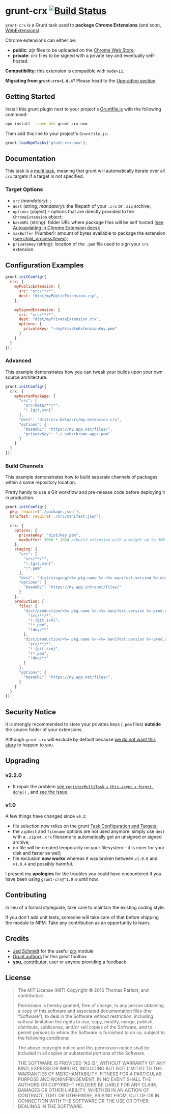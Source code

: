 # grunt-crx [![Build Status](https://secure.travis-ci.org/oncletom/grunt-crx.svg?branch=master)](http://travis-ci.org/oncletom/grunt-crx)

`grunt-crx` is a Grunt task used to **package Chrome Extensions** (and soon, [WebExtensions](https://developer.mozilla.org/en-US/Add-ons/WebExtensions)).

Chrome extensions can either be:

- **public**: *zip* files to be uploaded on the [Chrome Web Store](https://chrome.google.com/webstore/);
- **private**: *crx* files to be signed with a private key and eventually self-hosted.

**Compatibility**: this extension is compatible with `node>12`.

**Migrating from `grunt-crx<1.0.4`**? Please head to the [Upgrading section](#upgrading).

## Getting Started

Install this grunt plugin next to your project's [Gruntfile.js](http://gruntjs.com/sample-gruntfile) with the following command:

```bash
npm install --save-dev grunt-crx-new
```

Then add this line to your project's `Gruntfile.js`:

```javascript
grunt.loadNpmTasks('grunt-crx-new');
```

## Documentation

This task is a [multi task](http://gruntjs.com/creating-tasks#multi-tasks), meaning that grunt will automatically iterate over all `crx` targets if a target is not specified.

### Target Options

- `src` (*mandatory*): ;
- `dest` (string, *mandatory*): the filepath of your `.crx` or `.zip` archive;
- `options` (object) – options that are directly provided to the `ChromeExtension` object;
- `baseURL` (string): folder URL where package files will be self hosted ([see Autoupdating in Chrome Extension docs](https://developer.chrome.com/extensions/autoupdate));
- `maxBuffer` (Number): amount of bytes available to package the extension ([see child_process#exec](https://nodejs.org/docs/latest/api/child_process.html#child_process_child_process_exec_command_options_callback));
- `privateKey` (string): location of the `.pem` file used to sign your `crx` extension.

## Configuration Examples

```js
grunt.initConfig({
  crx: {
    myPublicExtension: {
      src: "src/**/*",
      dest: "dist/myPublicExtension.zip",
    },

    mySignedExtension: {
      src: "src/**/*",
      dest: "dist/myPrivateExtension.crx",
      options: {
        privateKey: "~/myPrivateExtensionKey.pem"
      }
    }
  }
});
```

### Advanced

This example demonstrates how you can tweak your builds upon your own
source architecture.

```js
grunt.initConfig({
  crx: {
    myHostedPackage: {
      "src": [
        "src-beta/**/*",
        "!.{git,svn}"
      ],
      "dest": "dist/crx-beta/src/my-extension.crx",
      "options": {
        "baseURL": "https://my.app.net/files/",
        "privateKey": "~/.ssh/chrome-apps.pem"
      }
    }
  }
});
```

### Build Channels

This example demonstrates how to build separate channels of packages
within a same repository location.

Pretty handy to use a Git workflow and pre-release code before deploying it
in production.

```js
grunt.initConfig({
  pkg: require('./package.json'),
  manifest: require('./src/manifest.json'),

  crx: {
    options: {
      privateKey: "dist/key.pem",
      maxBuffer: 3000 * 1024 //build extension with a weight up to 3MB
    },
    staging: {
      "src": [
        "src/**/*",
        "!.{git,svn}",
        "!*.pem"
      ],
      "dest": "dist/staging/<%= pkg.name %>-<%= manifest.version %>-dev.crx",
      "options": {
        "baseURL": "https://my.app.intranet/files/"
      }
    },
    production: {
      files: {
        "dist/production/<%= pkg.name %>-<%= manifest.version %>-prod.crx": [
          "src/**/*",
          "!.{git,svn}",
          "!*.pem",
          "!dev/**"
        ],
        "dist/production/<%= pkg.name %>-<%= manifest.version %>-prod.zip": [
          "src/**/*",
          "!.{git,svn}",
          "!*.pem",
          "!dev/**"
        ]
      },
      "options": {
        "baseURL": "https://my.app.net/files/",
      }
    }
  }
});
```

## Security Notice

It is strongly recommended to store your privates keys (`.pem` files) **outside**
the source folder of your extensions.

Although `grunt-crx` will exclude by default because [we do not want this story](https://it.slashdot.org/story/12/05/24/1717219/yahoo-includes-private-key-in-source-file-for-axis-chrome-extension) to happen to you.

## Upgrading

### v2.2.0

- It repair the problem [see `registerMultiTask` + `this.async` + `forget done()`](https://gruntjs.com/frequently-asked-questions#why-doesn-t-my-asynchronous-task-complete) , and [see the issue](Issues.md).

### v1.0

A few things have changed since `v0.3`:

- file selection now relies on the grunt [Task Configuration and Targets](http://gruntjs.com/configuring-tasks#task-configuration-and-targets);
- the `zipDest` and `filename` options are not used anymore: simply use `dest` with a `.zip` or `.crx` filename to automatically get an unsigned or signed archive;
- no file will be created temporarily on your filesystem – it is nicer for your disk and faster as well;
- file exclusion **now works** whereas it was broken between `v1.0.0` and `v1.0.4` and possibly harmful.

I present my **apologies** for the troubles you could have encountered if you have been using `grunt-crx@^1.0.0` until now.

## Contributing

In lieu of a formal styleguide, take care to maintain the existing coding style.

If you don't add unit tests, someone will take care of that before shipping the module to NPM.
Take any contribution as an opportunity to learn.

## Credits

- [Jed Schmidt](http://jed.is/) for the useful [crx](https://npmjs.com/crx) module
- [Grunt authors](http://gruntjs.com) for this great toolbox
- [**you**, contributor](CONTRIBUTORS.md), user or anyone providing a feedback

## License

> The MIT License (MIT)
> Copyright © 2016 Thomas Parisot, and contributors
>
> Permission is hereby granted, free of charge, to any person obtaining a copy
> of this software and associated documentation files (the “Software”), to deal
> in the Software without restriction, including without limitation the rights
> to use, copy, modify, merge, publish, distribute, sublicense, and/or sell
> copies of the Software, and to permit persons to whom the Software is
> furnished to do so, subject to the following conditions:
>
> The above copyright notice and this permission notice shall be included in
> all copies or substantial portions of the Software.
>
> THE SOFTWARE IS PROVIDED “AS IS”, WITHOUT WARRANTY OF ANY KIND, EXPRESS OR
> IMPLIED, INCLUDING BUT NOT LIMITED TO THE WARRANTIES OF MERCHANTABILITY,
> FITNESS FOR A PARTICULAR PURPOSE AND NONINFRINGEMENT. IN NO EVENT SHALL THE
> AUTHORS OR COPYRIGHT HOLDERS BE LIABLE FOR ANY CLAIM, DAMAGES OR OTHER
> LIABILITY, WHETHER IN AN ACTION OF CONTRACT, TORT OR OTHERWISE, ARISING FROM,
> OUT OF OR IN CONNECTION WITH THE SOFTWARE OR THE USE OR OTHER DEALINGS IN
> THE SOFTWARE.
